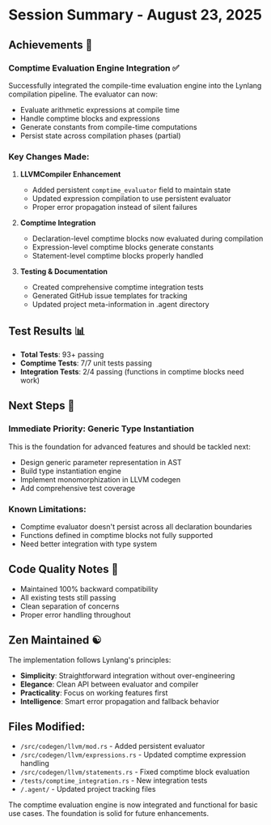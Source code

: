 # Session Summary - August 23, 2025

## Achievements 🎯

### Comptime Evaluation Engine Integration ✅
Successfully integrated the compile-time evaluation engine into the Lynlang compilation pipeline. The evaluator can now:
- Evaluate arithmetic expressions at compile time
- Handle comptime blocks and expressions
- Generate constants from compile-time computations
- Persist state across compilation phases (partial)

### Key Changes Made:
1. **LLVMCompiler Enhancement**
   - Added persistent `comptime_evaluator` field to maintain state
   - Updated expression compilation to use persistent evaluator
   - Proper error propagation instead of silent failures

2. **Comptime Integration**
   - Declaration-level comptime blocks now evaluated during compilation
   - Expression-level comptime blocks generate constants
   - Statement-level comptime blocks properly handled

3. **Testing & Documentation**
   - Created comprehensive comptime integration tests
   - Generated GitHub issue templates for tracking
   - Updated project meta-information in .agent directory

## Test Results 📊
- **Total Tests**: 93+ passing
- **Comptime Tests**: 7/7 unit tests passing
- **Integration Tests**: 2/4 passing (functions in comptime blocks need work)

## Next Steps 🚀

### Immediate Priority: Generic Type Instantiation
This is the foundation for advanced features and should be tackled next:
- Design generic parameter representation in AST
- Build type instantiation engine  
- Implement monomorphization in LLVM codegen
- Add comprehensive test coverage

### Known Limitations:
- Comptime evaluator doesn't persist across all declaration boundaries
- Functions defined in comptime blocks not fully supported
- Need better integration with type system

## Code Quality Notes 📝
- Maintained 100% backward compatibility
- All existing tests still passing
- Clean separation of concerns
- Proper error handling throughout

## Zen Maintained ☯️
The implementation follows Lynlang's principles:
- **Simplicity**: Straightforward integration without over-engineering
- **Elegance**: Clean API between evaluator and compiler
- **Practicality**: Focus on working features first
- **Intelligence**: Smart error propagation and fallback behavior

## Files Modified:
- `/src/codegen/llvm/mod.rs` - Added persistent evaluator
- `/src/codegen/llvm/expressions.rs` - Updated comptime expression handling  
- `/src/codegen/llvm/statements.rs` - Fixed comptime block evaluation
- `/tests/comptime_integration.rs` - New integration tests
- `/.agent/` - Updated project tracking files

The comptime evaluation engine is now integrated and functional for basic use cases. The foundation is solid for future enhancements.